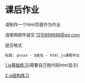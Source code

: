 # 课后作业

请制作一个html页面作为作业

请使用邮件提交 1210999688@qq.com

提交格式

    标题: pxxxx - $姓名 - html_js课程作业


<a href="js_basic/basic_home_work.html">1.js基础练习<a>(需要自己拖代码html显示)

<a href="js_basic/js_constructions_homework.md">2.js结构练习<a>